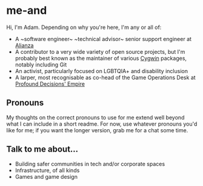 # me-and

Hi, I'm Adam.  Depending on why you're here, I'm any or all of:

-   A ~software engineer~ ~technical advisor~ senior support engineer at [Alianza](https://www.alianza.com/)
-   A contributor to a very wide variety of open source projects, but I'm probably best known as the maintainer of various [Cygwin](https://cygwin.com/) packages, notably including Git
-   An activist, particularly focused on LGBTQIA+ and disability inclusion
-   A larper, most recognisable as co-head of the Game Operations Desk at [Profound Decisions' Empire](https://profounddecisions.co.uk/)

## Pronouns

My thoughts on the correct pronouns to use for me extend well beyond what I can include in a short readme.  For now, use whatever pronouns you'd like for me; if you want the longer version, grab me for a chat some time.

## Talk to me about...

-   Building safer communities in tech and/or corporate spaces
-   Infrastructure, of all kinds
-   Games and game design
